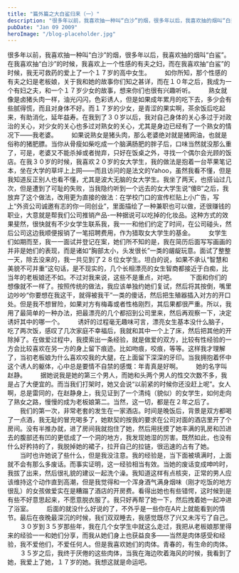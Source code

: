 ```yaml
---
title: "篇外篇之大白鲨归来（一）"
description: "很多年以前，我喜欢抽一种叫“白沙”的烟，很多年以后，我喜欢抽的烟叫“白鲨”"
pubDate: "Jan 09 2009"
heroImage: "/blog-placeholder.jpg"
---
```

很多年以前，我喜欢抽一种叫“白沙”的烟，很多年以后，我喜欢抽的烟叫“白鲨”。在我喜欢抽“白沙”的时候，我喜欢上一个性感的有夫之妇，而在我喜欢抽“白鲨”的时候，我无可救药的爱上了一个１７岁的高中女生。 　　如你所知，那个性感的有夫之妇是老板娘，关于我和她的故事你们知之甚详，而在１０年之后，我成为一个有妇之夫，和一个１７岁少女的故事，想来你们也很有兴趣听听。 　　熟女就像是卤猪头肉一样，油光闪闪，色彩诱人，但是如果成年累月的吃下去，多少会有些腻得慌，而且对身体不好。而１７岁的少女，是青涩的果实啊，茶余饭后吃起来，有助消化，延年益寿。在我到了３０岁以后，我对自己身体的关心多过于对政治的关心，对少女的关心也多过对熟女的关心，尤其是身边已经有了一个熟女的情况下——我老婆。 　　如果说熟女是猪头肉，那么老婆绝对就是猪网油，也就是俗称的猪肥膘。当你从骨瘦如柴吃成一个脑满肠肥的胖子后，口味当然就没那么重了，可是，老婆又不能杀掉或者抛弃，只好在饭桌之外，寻找一个偶尔会光顾的饭店。在我３０岁的时候，我喜欢２０岁的女大学生，我的做法是抱着一台苹果笔记本，坐在大学的草坪上上网——而且访问的是法文的Yahoo，虽然我看不懂，但是我知道反正别人也看不懂，尤其是波大无脑的女大学生。我坐了两天，也搭讪过几次，但是遭到了可耻的失败，当我隐约听到一个远去的女大学生说“傻B”之后，我放弃了这个做法，改用更为直接的做法：在学校门口的宣传栏贴上小广告，写上“外资公司诚邀有志的你一同创业”，里面描绘了一种兼职也可以做，还很赚钱的职业，大意就是帮我们公司推销产品-一种据说可以吃掉的化妆品。这种方式的效果斐然，很快就有不少女学生联系我，我一一和他们约定了时间，在公司碰头，然后公司这边我顺便报销了一笔招聘费用，作为猎取女大学生的基金。 　　女学生们如期而至，我一一面试并登记在案，她们所不知的是，我在简历后面写写画画的并非是她们的表现，而是诸如“胸部太小，头发很长”一类的龌龊玩意。面试了整整一天，除去没来的，我一共见到了２８位女学生。坦白的说，如果不承认“智慧和美貌不可并重”这句话，是不现实的，几个长相漂亮的女生智商都接近于白痴，比当年的老板娘还不如。不过对我来说，这些不是重点，对吧。 　　下面和你们的想像就不一样了。按照传统的做法，我应该单独约她们复试，然后将其按倒，嘴里边吵吵“你要想在我这干，就得被我干”一类的傻话，然后把生殖器插入对方的开口处。但是我不想冒险，如果对方有梅毒或者性格刚烈，其后果都很严重。所以，我用了最简单的一种办法，把最漂亮的几个都招到公司里来，然后再观察一下，决定诱奸其中的哪一个。 　　诱奸的过程毫无趣味可言，漂亮女生基本没什么脑子，吃了两次饭，感叹了几次家庭不幸福后，我就和其中一个上了床，然后把其他的开除掉了。在做爱过程中，我摸索出一条经验，就是做爱的双方，比较有性经验的一方会比较喜欢在另一方的身上留下痕迹。比如吻痕，咬痕，等等。这样我才理解了，当初老板娘为什么喜欢咬我的大腿，在上面留下深深的牙印。当我拥抱着怀中这个诱人的躯体，心中总是要情不自禁的感慨：年青真是好啊。 　　她的名字叫赵静。 　　据她说我是她的第三个男人，而她和头两个男人的性交次数不多，我是占了大便宜的。而当我们打架时，她又会说“以前紧的时候你还没赶上呢”。女人啊，总是雷同的，在赵静身上，我见证到了一个清纯（貌似）的女学生，如何走向了熟女之路，慢慢的成为老板娘第二。当然，这一切，都是在２年之后了。 　　我们的第一次，非常老套的发生在一家酒店。时间是晚饭后，背景是双方都喝了一点酒，我无耻的冒充喝多了，她默契的按我的要求在公司对面的酒店里开了个房间。没有半推办就，进了房间我就抱住了她，然后用抚摸了她丰满的乳房和凹进去的腹部还有凹的更低成了一个洞的地方，我发现她湿的厉害。既然如此，也没有什么好矜持的了，我脱掉她的裙子，拉开自己的拉链，很迅速的占有了她。 　　当时也许她说了些什么，但是我没注意。我的经验是，当下面被填满时，上面就不会有那么多废话。而事实证明，这一经验相当有效。当她的废话变成呻吟时，我拔了出来，然后很礼貌的建议一起洗个澡。我知道这样有点核突，正常的男人应该维持这个动作直到高潮，但是我觉得和一个浑身酒气满身烟味（刚才吃饭的地方很乱）的女孩做爱实在是糟蹋了酒店的开房费。看得出她也有些错愕，这时候到是有些不好意思起来，不愿意脱衣服了。我只好再帮了她一下，然后拽着她一起冲进了浴室。 　　后面的就没什么好说的了，不外乎是一些你在A片上就能看到的情节。最后在夜晚最深沉的时候，我们双双睡去，我感觉既尽了兴又未泻亏了自己。 　　３０岁到３５岁那些年，我在几个女学生中就这么走过，我把从老板娘那里得来的经验一一和她们分享，而我从她们身上也获益良多——当然是肉体感受和经验，我不爱他们，不爱任何人。但是我喜欢她们的肉体。青春的，有生命的肉体。 　　３５岁之后，我终于厌倦的这些肉体，当我在海边吹着海风的时候，我看到了她，我爱上了她，１７岁的她。我想这就是命运吧。
